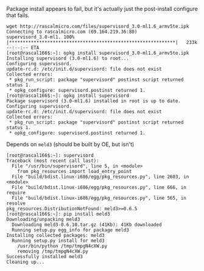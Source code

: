 Package install appears to fail, but it's actually just the post-install configure that fails.

    wget http://rascalmicro.com/files/supervisord_3.0-ml1.6_armv5te.ipk
    Connecting to rascalmicro.com (69.164.219.36:80)
    supervisord_3.0-ml1. 100% |*************************************************************|   233k --:--:-- ETA
    [root@rascal166$:~]: opkg install supervisord_3.0-ml1.6_armv5te.ipk 
    Installing supervisord (3.0-ml1.6) to root...
    Configuring supervisord.
    update-rc.d: /etc/init.d/supervisord: file does not exist
    Collected errors:
     * pkg_run_script: package "supervisord" postinst script returned status 1.
     * opkg_configure: supervisord.postinst returned 1.
    [root@rascal166$:~]: opkg install supervisord
    Package supervisord (3.0-ml1.6) installed in root is up to date.
    Configuring supervisord.
    update-rc.d: /etc/init.d/supervisord: file does not exist
    Collected errors:
     * pkg_run_script: package "supervisord" postinst script returned status 1.
     * opkg_configure: supervisord.postinst returned 1.

Depends on `meld3` (should be built by OE, but isn't)

    [root@rascal166$:~]: supervisord
    Traceback (most recent call last):
      File "/usr/bin/supervisord", line 5, in <module>
        from pkg_resources import load_entry_point
      File "build/bdist.linux-i686/egg/pkg_resources.py", line 2603, in <module>
      File "build/bdist.linux-i686/egg/pkg_resources.py", line 666, in require
      File "build/bdist.linux-i686/egg/pkg_resources.py", line 565, in resolve
    pkg_resources.DistributionNotFound: meld3>=0.6.5
    [root@rascal166$:~]: pip install meld3
    Downloading/unpacking meld3
      Downloading meld3-0.6.10.tar.gz (41Kb): 41Kb downloaded
      Running setup.py egg_info for package meld3
    Installing collected packages: meld3
      Running setup.py install for meld3
        /usr/bin/python /tmp/tmpgN4cXW.py
        removing /tmp/tmpgN4cXW.py
    Successfully installed meld3
    Cleaning up...
